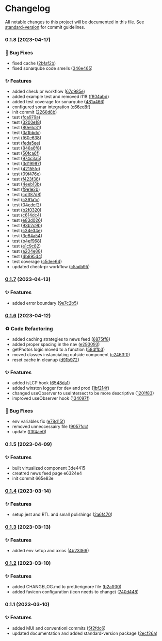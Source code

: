 # Changelog

All notable changes to this project will be documented in this file. See [standard-version](https://github.com/conventional-changelog/standard-version) for commit guidelines.

### 0.1.8 (2023-04-17)


### 🐛 Bug Fixes

* fixed cache ([2bfaf2b](https://github.com/ivankraev/Instagram/commit/2bfaf2b4c91db5110bc0cf531799e54c58db88ba))
* fixed sonarqube code smells ([346e465](https://github.com/ivankraev/Instagram/commit/346e4657a3214fc158d8276c421c48b60989b642))


### ✨ Features

* added check pr workflow ([67c985e](https://github.com/ivankraev/Instagram/commit/67c985e516047bcb9b1dc4bd0e331ef2fc4c26e3))
* added example test and removed i118 ([f804abd](https://github.com/ivankraev/Instagram/commit/f804abd1006590a9443701f60586fff095093c3c))
* added test coverage for sonarqube ([481a466](https://github.com/ivankraev/Instagram/commit/481a466a94d59cd031f572916984dfe85a010376))
* configured sonar integration ([c66ed8f](https://github.com/ivankraev/Instagram/commit/c66ed8f2617e036a2ced5ec49f6bf943864da591))
* init commit ([2260d8b](https://github.com/ivankraev/Instagram/commit/2260d8b2ddab77887f06ecfa48664ae294561e15))
* test ([fca976a](https://github.com/ivankraev/Instagram/commit/fca976aaa777cb7c9b69c2172cbd381dd08765a5))
* test ([3200e18](https://github.com/ivankraev/Instagram/commit/3200e181da823ebbccbf5102df03fdb77ff865d5))
* test ([80e6c31](https://github.com/ivankraev/Instagram/commit/80e6c31d37ff8e08fe51c05b5a5a251104c266a6))
* test ([3a1bbdc](https://github.com/ivankraev/Instagram/commit/3a1bbdc8c451b0d9cb4cb8399cf7273875862621))
* test ([f60e638](https://github.com/ivankraev/Instagram/commit/f60e638b7c1c366c2913e9af1dde332980f1902a))
* test ([feda5ee](https://github.com/ivankraev/Instagram/commit/feda5ee996e0a00cd857e14522e978a37282f48a))
* test ([848a6f8](https://github.com/ivankraev/Instagram/commit/848a6f8235833d7fd44a589049aee0a4ba5c3dfd))
* test ([50fca6f](https://github.com/ivankraev/Instagram/commit/50fca6f881dbf8577ee53f57f49dedbcd4039b9a))
* test ([974c3a5](https://github.com/ivankraev/Instagram/commit/974c3a5c8e0aa96ef0f9fd32605fc4f45b39a6bb))
* test ([3d19987](https://github.com/ivankraev/Instagram/commit/3d199875e8b00f94d7b573a7007d04d6ef08c56c))
* test ([42155fd](https://github.com/ivankraev/Instagram/commit/42155fd78bed3e3f353c37f4871ecd6e10276ad3))
* test ([09f476e](https://github.com/ivankraev/Instagram/commit/09f476efc1d00438aa37edb4507b762b0e9a8d8b))
* test ([f423f36](https://github.com/ivankraev/Instagram/commit/f423f36bc35bfce199ec8e0bcffd4004d42e5cb9))
* test ([4eeb13b](https://github.com/ivankraev/Instagram/commit/4eeb13bd0234c3b95f49df6b8d551e491ad63833))
* test ([f9e1e2b](https://github.com/ivankraev/Instagram/commit/f9e1e2b9f51ef82ea11701faea0201c1e04cee62))
* test ([cd387d8](https://github.com/ivankraev/Instagram/commit/cd387d85f3ed08efe05e04666f67abfae5673a1d))
* test ([c391a1c](https://github.com/ivankraev/Instagram/commit/c391a1cd12e220008cf9eb23ae6484744545b105))
* test ([04edcf2](https://github.com/ivankraev/Instagram/commit/04edcf213218582b5f5df182a5e55f35fab2206a))
* test ([b2f0320](https://github.com/ivankraev/Instagram/commit/b2f03209b4de2963114759234407e5cf3201c9f6))
* test ([c614dc4](https://github.com/ivankraev/Instagram/commit/c614dc4d26d5cec6a6766edb16b9f098db5ca287))
* test ([e83d026](https://github.com/ivankraev/Instagram/commit/e83d02673aaf097a7eea21e57ace994e4a79a30e))
* test ([93b2c9b](https://github.com/ivankraev/Instagram/commit/93b2c9b1b67f43cc1a723cf9fc1c3dff137afcb0))
* test ([c34e34e](https://github.com/ivankraev/Instagram/commit/c34e34e669bef63c2cbfbc2d829064f20a2f49f5))
* test ([3e84a54](https://github.com/ivankraev/Instagram/commit/3e84a542af59f5cfb69a90f2def61ad85c9caf26))
* test ([b4ef968](https://github.com/ivankraev/Instagram/commit/b4ef968f0481a8b2b5d85e47097304044207b72f))
* test ([e1c9c82](https://github.com/ivankraev/Instagram/commit/e1c9c825baa07eb1371373e9baee973358ad0896))
* test ([a204e88](https://github.com/ivankraev/Instagram/commit/a204e882b953b5bfe79e550c2f9b021b8e54d68d))
* test ([4b895d4](https://github.com/ivankraev/Instagram/commit/4b895d4d5e90b83835cedcb8170cfeab66e8bdc1))
* test coverage ([c5dee64](https://github.com/ivankraev/Instagram/commit/c5dee64adea1fe28c70d5dd1432c7020a2edf69d))
* updated check-pr workflow ([c5adb95](https://github.com/ivankraev/Instagram/commit/c5adb95d85d8986ef74c84a8908aec2f76ae8b4d))

### [0.1.7](https://github.com/ivankraev/Poor-man-s-instagram/compare/v0.1.6...v0.1.7) (2023-04-13)


### ✨ Features

* added error boundary ([9e7c2b5](https://github.com/ivankraev/Poor-man-s-instagram/commit/9e7c2b54e487d3fbca75293835ba0d09f19ee76b))

### [0.1.6](https://github.com/ivankraev/Poor-man-s-instagram/compare/v0.1.5...v0.1.6) (2023-04-12)


### ♻️ Code Refactoring

* added caching strategies to news feed ([6875ff8](https://github.com/ivankraev/Poor-man-s-instagram/commit/6875ff847e4946993e40eb44b9f66512a732e438))
* added proper spacing in the nav ([e293093](https://github.com/ivankraev/Poor-man-s-instagram/commit/e2930936811105875af44539d2eec4798c36423b))
* getPhotos logic moved to a function ([58dffb3](https://github.com/ivankraev/Poor-man-s-instagram/commit/58dffb3bde704e7ed87284c6b2658756a3e7bcab))
* moved classes instanciating outside component ([c2463f0](https://github.com/ivankraev/Poor-man-s-instagram/commit/c2463f0ca2ac7d866b5b1f70724c99892ea12331))
* reset cache in cleanup ([d91b972](https://github.com/ivankraev/Poor-man-s-instagram/commit/d91b972719be50a4f82c1f49aa9dab0bb1dc7e64))


### ✨ Features

* added isLCP hook ([6548da1](https://github.com/ivankraev/Poor-man-s-instagram/commit/6548da1b8291d45b3cd49c6b8e5648b84057b3aa))
* added winston logger for dev and prod ([1bf214f](https://github.com/ivankraev/Poor-man-s-instagram/commit/1bf214feb5e8f426a4dfe99d65953ff4c7ad684f))
* changed useObserver to useIntersect to be more descriptive ([1201f83](https://github.com/ivankraev/Poor-man-s-instagram/commit/1201f8328f93cadf002a9c86ef211d6f26e9a87e))
* improved useObserver hook ([134097f](https://github.com/ivankraev/Poor-man-s-instagram/commit/134097f9cafea18302b9b4cf00199f0fa49be17c))


### 🐛 Bug Fixes

* env variables fix ([e78d15f](https://github.com/ivankraev/Poor-man-s-instagram/commit/e78d15faf92c9249da48fb3dafd29b98b8742db1))
* removed unneccessairy file ([9057fdc](https://github.com/ivankraev/Poor-man-s-instagram/commit/9057fdce54acefae514e79f826cc603b3c54c8fa))
* update ([f3f4ae0](https://github.com/ivankraev/Poor-man-s-instagram/commit/f3f4ae04f5e8402c8c41efbb7663d0301545bd8a))

### 0.1.5 (2023-04-09)


### ✨ Features

* built virtualized component 3de4415
* creatred news feed page e6324e4
* init commit 665e83e

### [0.1.4](https://git-codecommit.eu-central-1.amazonaws.com/v1/repos/bvf-website/compare/v0.1.3...v0.1.4) (2023-03-14)


### ✨ Features

* setup jest and RTL and small polishings ([2a6f470](https://git-codecommit.eu-central-1.amazonaws.com/v1/repos/bvf-website/commit/2a6f4700f77a75d8c8f3990a57e2faffb719995e))

### [0.1.3](https://git-codecommit.eu-central-1.amazonaws.com/v1/repos/bvf-website/compare/v0.1.2...v0.1.3) (2023-03-13)


### ✨ Features

* added env setup and axios ([4b23369](https://git-codecommit.eu-central-1.amazonaws.com/v1/repos/bvf-website/commit/4b233693f4f71cb8ec1c47e5c3add60ea28e7174))

### [0.1.2](https://git-codecommit.eu-central-1.amazonaws.com/v1/repos/bvf-website/compare/v0.1.1...v0.1.2) (2023-03-10)


### ✨ Features

* added CHANGELOG.md to prettierignore file ([b2aff00](https://git-codecommit.eu-central-1.amazonaws.com/v1/repos/bvf-website/commit/b2aff00ef041d238d01cff30bf1ccba3b90a4cbb))
* added favicon configuration (icon needs to change) ([740d448](https://git-codecommit.eu-central-1.amazonaws.com/v1/repos/bvf-website/commit/740d448a5fe505a5fd89a721d46505035ffd9083))

### 0.1.1 (2023-03-10)


### ✨ Features

* added MUI and conventionl commits ([5f2fdc6](https://git-codecommit.eu-central-1.amazonaws.com/v1/repos/bvf-website/commit/5f2fdc647aa00aa134d7b55c9c16bee350b31ccc))
* updated documentation and added standard-version package ([2ecf26a](https://git-codecommit.eu-central-1.amazonaws.com/v1/repos/bvf-website/commit/2ecf26a2566a6036ef772d1b89b2fc9da46eb5ee))
